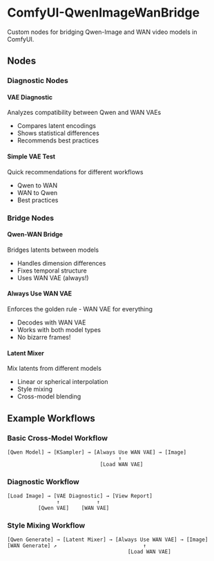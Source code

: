 # ComfyUI-QwenImageWanBridge

Custom nodes for bridging Qwen-Image and WAN video models in ComfyUI.

## Nodes

### Diagnostic Nodes

#### VAE Diagnostic
Analyzes compatibility between Qwen and WAN VAEs
- Compares latent encodings
- Shows statistical differences
- Recommends best practices

#### Simple VAE Test
Quick recommendations for different workflows
- Qwen to WAN
- WAN to Qwen
- Best practices

### Bridge Nodes

#### Qwen-WAN Bridge
Bridges latents between models
- Handles dimension differences
- Fixes temporal structure
- Uses WAN VAE (always!)

#### Always Use WAN VAE
Enforces the golden rule - WAN VAE for everything
- Decodes with WAN VAE
- Works with both model types
- No bizarre frames!

#### Latent Mixer
Mix latents from different models
- Linear or spherical interpolation
- Style mixing
- Cross-model blending

## Example Workflows

### Basic Cross-Model Workflow
```
[Qwen Model] → [KSampler] → [Always Use WAN VAE] → [Image]
                                    ↑
                              [Load WAN VAE]
```

### Diagnostic Workflow
```
[Load Image] → [VAE Diagnostic] → [View Report]
                ↑            ↑
          [Qwen VAE]    [WAN VAE]
```

### Style Mixing Workflow
```
[Qwen Generate] → [Latent Mixer] → [Always Use WAN VAE] → [Image]
[WAN Generate] ↗                            ↑
                                       [Load WAN VAE]
```
